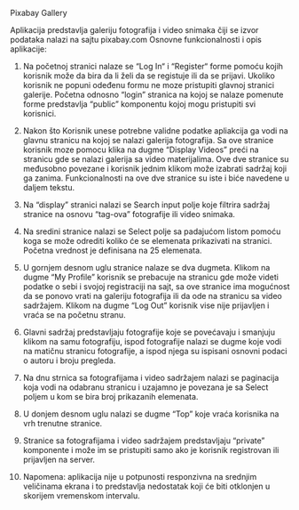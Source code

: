 Pixabay Gallery

Aplikacija predstavlja galeriju fotografija i video snimaka čiji se izvor podataka nalazi na sajtu pixabay.com
Osnovne funkcionalnosti i opis aplikacije:

1.	Na početnoj stranici nalaze se “Log In“ i “Register“  forme pomoću kojih korisnik može da bira da li želi da se registuje ili da se prijavi. Ukoliko korisnik ne popuni odeđenu formu ne moze pristupiti glavnoj stranici galerije. Početna odnosno “login” stranica na kojoj se nalaze pomenute forme predstavlja “public” komponentu kojoj mogu pristupiti svi korisnici.

2.	Nakon što Korisnik unese potrebne validne podatke apliakcija ga vodi na glavnu stranicu na kojoj se nalazi galerija fotografija. Sa ove stranice korisnik moze pomocu klika na dugme “Display Videos” preći na stranicu gde se nalazi galerija sa video materijalima. Ove dve stranice su međusobno povezane i korisnik jednim klikom može izabrati sadržaj koji ga zanima. Funkcionalnosti na ove dve stranice su iste i biće navedene u daljem tekstu.

3.	Na “display” stranici nalazi se Search input polje koje filtrira sadržaj stranice na osnovu “tag-ova” fotografije ili video snimaka.

4.	Na sredini stranice nalazi se Select polje sa padajućom listom pomoću koga se može odrediti koliko će se elemenata prikazivati na stranici. Početna vrednost je definisana na 25 elemenata.

5.	U gornjem desnom uglu stranice nalaze se dva dugmeta. Klikom na dugme “My Profile” korisnik se prebacuje na stranicu gde može videti podatke o sebi i svojoj registraciji na sajt, sa ove stranice ima mogućnost da se ponovo vrati na galeriju fotografija ili da ode na stranicu sa video sadržajem. Klikom na dugme “Log Out” korisnik vise nije prijavljen i vraća se na početnu stranu.

6.	Glavni sadržaj predstavljaju fotografije koje se povećavaju i smanjuju klikom na samu fotografiju, ispod fotografije nalazi se dugme koje vodi na matičnu stranicu fotografije, a ispod njega su ispisani osnovni podaci o autoru i broju pregleda. 

7.	Na dnu strnica sa fotografijama i video sadržajem nalazi se paginacija koja vodi na odabranu stranicu i uzajamno je povezana je sa Select poljem u kom se bira broj prikazanih elemenata.

8.	U donjem desnom uglu nalazi se dugme “Top” koje vraća korisnika na vrh trenutne stranice.

9.	Stranice sa fotografijama i video sadržajem predstavljaju “private” komponente i može im se pristupiti samo ako je korisnik registrovan ili prijavljen na server.

10.	 Napomena: aplikacija nije u potpunosti responzivna na srednjim veličinama ekrana i to predstavlja nedostatak koji će biti otklonjen u skorijem vremenskom intervalu.

